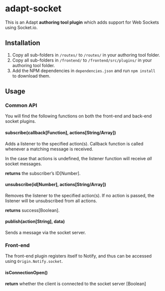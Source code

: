 # adapt-socket

This is an Adapt **authoring tool plugin** which adds support for Web Sockets using Socket.io.

## Installation

1. Copy all sub-folders in `/routes/` to `/routes/` in your authoring tool folder.
2. Copy all sub-folders in `/frontend/` to `/frontend/src/plugins/` in your authoring tool folder.
3. Add the NPM dependencies in `dependencies.json` and run `npm install` to download them.

## Usage

### Common API

You will find the following functions on both the front-end and back-end socket plugins.

#### subscribe(callback[Function], actions[String/Array])

Adds a listener to the specified action(s). Callback function is called whenever a matching message is received.

In the case that actions is undefined, the listener function will receive _all_ socket messages.

**returns** the subscriber’s ID[Number].

#### unsubscribe(id[Number], actions[String/Array])

Removes the listener to the specified action(s). If no action is passed, the listener will be unsubscribed from all actions.

**returns** success[Boolean].

#### publish(action[String], data)

Sends a message via the socket server.


### Front-end

The front-end plugin registers itself to Notify, and thus can be accessed using `Origin.Notify.socket`.

#### isConnectionOpen()

**return** whether the client is connected to the socket server [Boolean]

